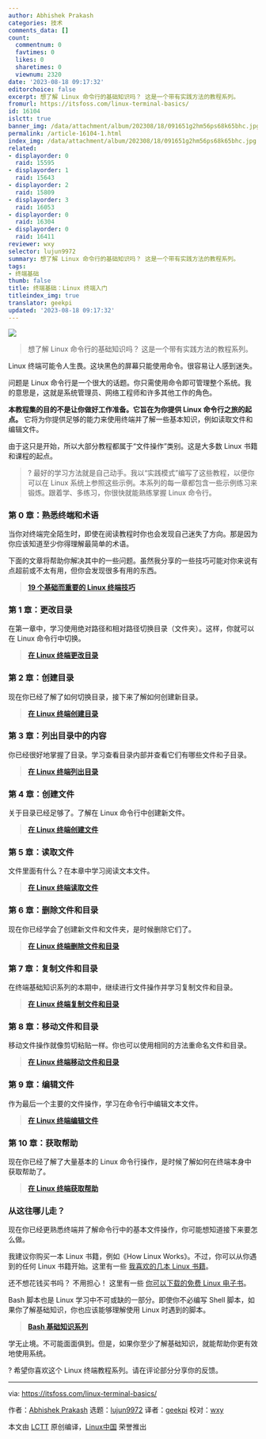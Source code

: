```yaml
---
author: Abhishek Prakash
categories: 技术
comments_data: []
count:
  commentnum: 0
  favtimes: 0
  likes: 0
  sharetimes: 0
  viewnum: 2320
date: '2023-08-18 09:17:32'
editorchoice: false
excerpt: 想了解 Linux 命令行的基础知识吗？ 这是一个带有实践方法的教程系列。
fromurl: https://itsfoss.com/linux-terminal-basics/
id: 16104
islctt: true
banner_img: /data/attachment/album/202308/18/091651g2hm56ps68k65bhc.jpg
permalink: /article-16104-1.html
index_img: /data/attachment/album/202308/18/091651g2hm56ps68k65bhc.jpg.thumb.jpg
related:
- displayorder: 0
  raid: 15595
- displayorder: 1
  raid: 15643
- displayorder: 2
  raid: 15809
- displayorder: 3
  raid: 16053
- displayorder: 0
  raid: 16304
- displayorder: 0
  raid: 16411
reviewer: wxy
selector: lujun9972
summary: 想了解 Linux 命令行的基础知识吗？ 这是一个带有实践方法的教程系列。
tags:
- 终端基础
thumb: false
title: 终端基础：Linux 终端入门
titleindex_img: true
translator: geekpi
updated: '2023-08-18 09:17:32'
---
```


![](/data/attachment/album/202308/18/091651g2hm56ps68k65bhc.jpg)



> 
> 想了解 Linux 命令行的基础知识吗？ 这是一个带有实践方法的教程系列。
> 
> 
> 


Linux 终端可能令人生畏。这块黑色的屏幕只能使用命令。很容易让人感到迷失。


问题是 Linux 命令行是一个很大的话题。你只需使用命令即可管理整个系统。我的意思是，这就是系统管理员、网络工程师和许多其他工作的角色。


**本教程集的目的不是让你做好工作准备。它旨在为你提供 Linux 命令行之旅的起点。** 它将为你提供足够的能力来使用终端并了解一些基本知识，例如读取文件和编辑文件。


由于这只是开始，所以大部分教程都属于“文件操作”类别。这是大多数 Linux 书籍和课程的起点。



> 
> ? 最好的学习方法就是自己动手。我以“实践模式”编写了这些教程，以便你可以在 Linux 系统上参照这些示例。本系列的每一章都包含一些示例练习来锻炼。跟着学、多练习，你很快就能熟练掌握 Linux 命令行。
> 
> 
> 


### 第 0 章：熟悉终端和术语


当你对终端完全陌生时，即使在阅读教程时你也会发现自己迷失了方向。那是因为你应该知道至少你得理解最简单的术语。


下面的文章将帮助你解决其中的一些问题。虽然我分享的一些技巧可能对你来说有点超前或不太有用，但你会发现很多有用的东西。



> 
> **[19 个基础而重要的 Linux 终端技巧](https://itsfoss.com/basic-terminal-tips-ubuntu/)**
> 
> 
> 


### 第 1 章：更改目录


在第一章中，学习使用绝对路径和相对路径切换目录（文件夹）。这样，你就可以在 Linux 命令行中切换。



> 
> **[在 Linux 终端更改目录](https://itsfoss.com/change-directories/)**
> 
> 
> 


### 第 2 章：创建目录


现在你已经了解了如何切换目录，接下来了解如何创建新目录。



> 
> **[在 Linux 终端创建目录](/article-15595-1.html)**
> 
> 
> 


### 第 3 章：列出目录中的内容


你已经很好地掌握了目录。学习查看目录内部并查看它们有哪些文件和子目录。



> 
> **[在 Linux 终端列出目录](https://itsfoss.com/list-directory-content/)**
> 
> 
> 


### 第 4 章：创建文件


关于目录已经足够了。了解在 Linux 命令行中创建新文件。



> 
> **[在 Linux 终端创建文件](/article-15643-1.html)**
> 
> 
> 


### 第 5 章：读取文件


文件里面有什么？在本章中学习阅读文本文件。



> 
> **[在 Linux 终端读取文件](https://itsfoss.com/view-file-contents/)**
> 
> 
> 


### 第 6 章：删除文件和目录


现在你已经学会了创建新文件和文件夹，是时候删除它们了。



> 
> **[在 Linux 终端删除文件和目录](/article-15809-1.html)**
> 
> 
> 


### 第 7 章：复制文件和目录


在终端基础知识系列的本期中，继续进行文件操作并学习复制文件和目录。



> 
> **[在 Linux 终端复制文件和目录](/article-16053-1.html)**
> 
> 
> 


### 第 8 章：移动文件和目录


移动文件操作就像剪切粘贴一样。你也可以使用相同的方法重命名文件和目录。



> 
> **[在 Linux 终端移动文件和目录](https://itsfoss.com/move-files-linux/)**
> 
> 
> 


### 第 9 章：编辑文件


作为最后一个主要的文件操作，学习在命令行中编辑文本文件。



> 
> **[在 Linux 终端编辑文件](https://itsfoss.com/edit-files-linux/)**
> 
> 
> 


### 第 10 章：获取帮助


现在你已经了解了大量基本的 Linux 命令行操作，是时候了解如何在终端本身中获取帮助了。



> 
> **[在 Linux 终端获取帮助](https://itsfoss.com/linux-command-help/)**
> 
> 
> 


### 从这往哪儿走？


现在你已经更熟悉终端并了解命令行中的基本文件操作，你可能想知道接下来要怎么做。


我建议你购买一本 Linux 书籍，例如《How Linux Works》。不过，你可以从你遇到的任何 Linux 书籍开始。这里有一些 [我喜欢的几本 Linux 书籍](https://itsfoss.com/best-linux-books/)。


还不想花钱买书吗？ 不用担心！ 这里有一些 [你可以下载的免费 Linux 电子书](https://itsfoss.com/learn-linux-for-free/)。


Bash 脚本也是 Linux 学习中不可或缺的一部分。即使你不必编写 Shell 脚本，如果你了解基础知识，你也应该能够理解使用 Linux 时遇到的脚本。



> 
> **[Bash 基础知识系列](https://itsfoss.com/tag/bash-basics/)**
> 
> 
> 


学无止境。不可能面面俱到。但是，如果你至少了解基础知识，就能帮助你更有效地使用系统。


? 希望你喜欢这个 Linux 终端教程系列。请在评论部分分享你的反馈。




---


via: <https://itsfoss.com/linux-terminal-basics/>


作者：[Abhishek Prakash](https://itsfoss.com/author/abhishek/) 选题：[lujun9972](https://github.com/lujun9972) 译者：[geekpi](https://github.com/geekpi) 校对：[wxy](https://github.com/wxy)


本文由 [LCTT](https://github.com/LCTT/TranslateProject) 原创编译，[Linux中国](https://linux.cn/) 荣誉推出
